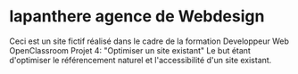 # lapanthere agence de Webdesign

Ceci est un site fictif réalisé dans le cadre de la formation Developpeur Web OpenClassroom Projet 4: "Optimiser un site existant" 
Le but étant d'optimiser le référencement naturel et l'accessibilité d'un site existant.
